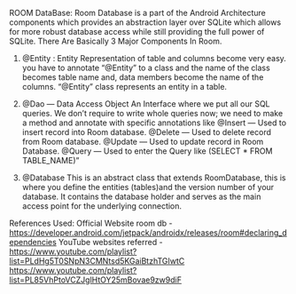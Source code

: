 ROOM DataBase:
Room Database is a part of the Android Architecture components which provides an abstraction layer over SQLite 
    which allows for more robust database access while still providing the full power of SQLite.
There Are Basically 3 Major Components In Room.
1. @Entity
   : Entity Representation of table and columns become very easy. you have to annotate “@Entity” to a class and 
   the name of the class becomes table name and, data members become the name of the columns. 
   “@Entity” class represents an entity in a table.

2. @Dao — Data Access Object
   An Interface where we put all our SQL queries. We don’t require to write whole queries now; 
   we need to make a method and annotate with specific annotations like
   @Insert — Used to insert record into Room database.
   @Delete — Used to delete record from Room database.
   @Update — Used to update record in Room Database.
   @Query — Used to enter the Query like (SELECT * FROM TABLE_NAME)”

3. @Database
   This is an abstract class that extends RoomDatabase, this is where you define the entities (tables)and 
   the version number of your database. It contains the database holder and serves as the main access point for the 
   underlying connection.

References Used:
Official Website room db -
https://developer.android.com/jetpack/androidx/releases/room#declaring_dependencies
YouTube websites referred - 
https://www.youtube.com/playlist?list=PLdHg5T0SNpN3CMNtsd5KGaiBtzhTGIwtC
https://www.youtube.com/playlist?list=PL85VhPtoVCZJglHtOY25mBovae9zw9diF
